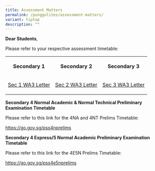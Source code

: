 ```yaml
---
title: Assessment Matters
permalink: /punggolites/assessment-matters/
variant: tiptap
description: ""
---
```

<p><strong>Dear Students</strong>,</p>
<p>Please refer to your respective assessment timetable:</p>
<table style="minWidth: 75px">
<colgroup>
<col>
<col>
<col>
</colgroup>
<tbody>
<tr>
<th rowspan="1" colspan="1">
<p>Secondary 1</p>
</th>
<th rowspan="1" colspan="1">
<p>Secondary 2</p>
</th>
<th rowspan="1" colspan="1">
<p>Secondary 3</p>
</th>
</tr>
<tr>
<td rowspan="1" colspan="1">
<p><a href="/files/2025_Sec_1_WA3_PG_Letter.pdf" rel="noopener nofollow" target="_blank">Sec 1 WA3 Letter</a>
</p>
</td>
<td rowspan="1" colspan="1">
<p><a href="/files/2025_Sec_2_WA3_PG_Letter.pdf" rel="noopener nofollow" target="_blank">Sec 2 WA3 Letter</a>
</p>
</td>
<td rowspan="1" colspan="1">
<p><a href="/files/2025_Sec_3_WA3_PG_Letter.pdf" rel="noopener nofollow" target="_blank">Sec 3 WA3 Letter</a>
</p>
</td>
</tr>
</tbody>
</table>
<p><strong>Secondary 4 Normal Academic &amp; Normal Technical Preliminary Examination Timetable</strong>
</p>
<p>Please refer to this link for the 4NA and 4NT Prelims Timetable:</p>
<p><a href="https://go.gov.sg/pss4nprelims" rel="noopener nofollow" target="_blank">https://go.gov.sg/pss4nprelims</a>
</p>
<p><strong>Secondary 4 Express/5 Normal Academic Preliminary Examination Timetable</strong>
</p>
<p>Please refer to this link for the 4E5N Prelims Timetable:</p>
<p><a href="https://go.gov.sg/pss4e5nprelims" rel="noopener noreferrer nofollow" target="_blank"><u>https://go.gov.sg/pss4e5nprelims</u></a>
</p>